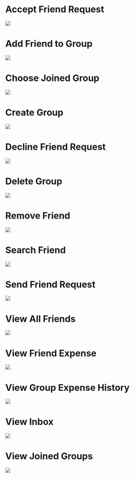 # Accept Friend Request
![](https://tinyurl.com/kvs8yjkr)

# Add Friend to Group
![](https://tinyurl.com/nwm6utjs)

# Choose Joined Group
![](https://tinyurl.com/y73956sa)

# Create Group
![](https://tinyurl.com/yc3vft26)

# Decline Friend Request
![](https://tinyurl.com/sxfay4hv)

# Delete Group
![](https://tinyurl.com/mrxnwyas)

# Remove Friend
![](https://tinyurl.com/55t57e42)

# Search Friend
![](https://tinyurl.com/rbjjuh7t)

# Send Friend Request
![](https://tinyurl.com/nkfv5k97)

# View All Friends
![](https://tinyurl.com/3jy49vnc)

# View Friend Expense
![](https://tinyurl.com/4a54z8yx)

# View Group Expense History
![](https://tinyurl.com/3jk5wz8e)

# View Inbox
![](https://tinyurl.com/bdfzm3uu)

# View Joined Groups
![](https://tinyurl.com/emu4zu96)
